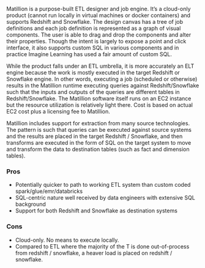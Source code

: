 Matillion is a purpose-built ETL designer and job engine. It’s a cloud-only product (cannot run locally in virtual machines or docker containers) and supports Redshift and Snowflake. The design canvas has a tree of job definitions and each job definition is represented as a graph of visual components. The user is able to drag and drop the components and alter their properties. Though the intent is largely to expose a point and click interface, it also supports custom SQL in various components and in practice Imagine Learning has used a fair amount of custom SQL.

While the product falls under an ETL umbrella, it is more accurately an ELT engine because the work is mostly executed in the target Redshift or Snowflake engine. In other words, executing a job (scheduled or otherwise) results in the Matillion runtime executing queries against Redshift/Snowflake such that the inputs and outputs of the queries are different tables in Redshift/Snowflake. The Matillion software itself runs on an EC2 instance but the resource utilization is relatively light there. Cost is based on actual EC2 cost plus a licensing fee to Matillion.

Matillion includes support for extraction from many source technologies. The pattern is such that queries can be executed against source systems and the results are placed in the target Redshift / Snowflake, and then transforms are executed in the form of SQL on the target system to move and transform the data to destination tables (such as fact and dimension tables).

### Pros
* Potentially quicker to path to working ETL system than custom coded spark/glue/emr/databricks
* SQL-centric nature well received by data engineers with extensive SQL background
* Support for both Redshift and Snowflake as destination systems

### Cons
* Cloud-only. No means to execute locally.
* Compared to ETL where the majority of the T is done out-of-process from redshift / snowflake, a heaver load is placed on redshift / snowflake.